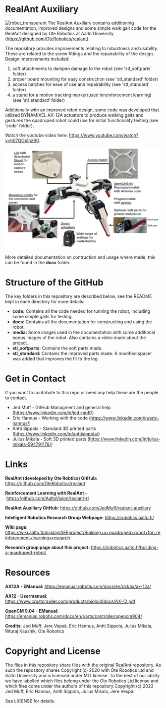 RealAnt Auxiliary
=================
![robot_transparent](/media/images/robot_transparent.png)
The RealAnt Auxiliary contains additioning documentation, improved designs and some simple walk gait code for the RealAnt designed by Ote Robotics at Aalto University (https://github.com/OteRobotics/realant).

The repository provides improvements relating to robustness and usability. These are related to the screw fittings and the repairability of the design. Design improvements included:
1. soft attachments to dampen damage to the robot (see 'stl_softparts' folder)
2. proper board mounting for easy construction (see 'stl_standard' folder)
3. access hatches for ease of use and repairability (see 'stl_standard' folder)
4. a stand for a motion tracking marker(used inreinforcement learning) (see 'stl_standard' folder)

Additionally with an improved robot design, some code was developed that utilized DYNAMIXEL AX-12A actuators to produce walking gaits and gestures the quadruped robot could use for initial functionality testing (see 'code' folder). 

Watch the youtube video here: https://www.youtube.com/watch?v=h07QOblhzB0.

![product](/media/images/product.png)

More detailed documentation on contruction and usage where made, this can be found in the **docs** folder. 

# Structure of the GitHub
The key folders in this repository are described below, see the README kept in each directory for more details:

- **code:** Contains all the code needed for running the robot, including some simple gaits for testing.
- **docs:** Contains all the documentation for constructing and using the robot.
- **media:** Some images used in the documentation with some additional bonus images of the robot. Also contains a video made about the project. 
- **stl_softparts:** Contains the soft parts made.
- **stl_standard:** Contains the improved parts made. A modified spacer was added that improves the fit to the leg.

# Get in Contact
If you want to contribute to this repo or need any help these are the people to contact.
* Jed Muff - GitHub Managment and general help (https://www.linkedin.com/in/jed-muff/) 
* Eric Hannus - Working with the code (https://www.linkedin.com/in/eric-hannus/)
* Antti Sippola - Standard 3D printed parts (https://www.linkedin.com/in/anttisippola/)
* Julius Mikala - Soft 3D printed parts (https://www.linkedin.com/in/julius-mikala-594791178/)
# Links
**RealAnt (developed by Ote Robtics) GitHub:** https://github.com/OteRobotics/realant

**Reinforcement Learning with RealAnt** – https://github.com/AaltoVision/realant-rl

**RealAnt Auxiliary GitHub:** https://github.com/JedMuff/realant-auxiliary

**Intelligent Robotics Research Group Webpage:** https://irobotics.aalto.fi/ 

**Wiki page:** https://wiki.aalto.fi/display/AEEproject/Building+a+quadruped+robot+for+reinforcement+learning+research

**Research group page about this project:** https://irobotics.aalto.fi/building-a-quadruped-robot/

# Resources
**AX12A - EManual:** https://emanual.robotis.com/docs/en/dxl/ax/ax-12a/

**AX12 - Usermanual:** https://www.crustcrawler.com/products/bioloid/docs/AX-12.pdf

**OpenCM 9.04 - EManual:** https://emanual.robotis.com/docs/en/parts/controller/opencm904/

**Credits**:
Jed Muff, Jere Vepsä, Eric Hannus, Antti Sippola, Julius Mikala, Rituraj Kaushik, Ote Robotics

# Copyright and License

The files in this repository share files with the original [RealAnt](https://github.com/OteRobotics/realant) repository. As such the repository shares Copyright (c) 2020 with Ote Robotics Ltd and Aalto University and is licensed under MIT license. To the best of our ability we have labelled which files belong under the Ote Robotics Ltd license and which files come under the authors of this repository Copyright (c) 2023 Jed Muff, Eric Hannus, Antti Sippola, Julius Mikala, Jere Vespä.

See LICENSE for details.